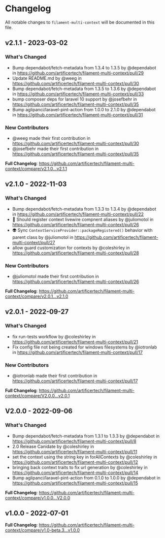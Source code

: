 # Changelog

All notable changes to `filament-multi-context` will be documented in this file.

## v2.1.1 - 2023-03-02

### What's Changed

- Bump dependabot/fetch-metadata from 1.3.4 to 1.3.5 by @dependabot in https://github.com/artificertech/filament-multi-context/pull/29
- Update README.md by @weeg in https://github.com/artificertech/filament-multi-context/pull/30
- Bump dependabot/fetch-metadata from 1.3.5 to 1.3.6 by @dependabot in https://github.com/artificertech/filament-multi-context/pull/33
- bump composer deps for laravel 10 support by @josefbehr in https://github.com/artificertech/filament-multi-context/pull/35
- Bump aglipanci/laravel-pint-action from 1.0.0 to 2.1.0 by @dependabot in https://github.com/artificertech/filament-multi-context/pull/31

### New Contributors

- @weeg made their first contribution in https://github.com/artificertech/filament-multi-context/pull/30
- @josefbehr made their first contribution in https://github.com/artificertech/filament-multi-context/pull/35

**Full Changelog**: https://github.com/artificertech/filament-multi-context/compare/v2.1.0...v2.1.1

## v2.1.0 - 2022-11-03

### What's Changed

- Bump dependabot/fetch-metadata from 1.3.3 to 1.3.4 by @dependabot in https://github.com/artificertech/filament-multi-context/pull/22
- 🐛 Should register context livewire compnent aliases by @juliomotol in https://github.com/artificertech/filament-multi-context/pull/26
- 👽️ Sync `ContextServiceProvider::packageRegistered()` behavior with parent class by @juliomotol in https://github.com/artificertech/filament-multi-context/pull/27
- allow guard customization for contexts by @coleshirley in https://github.com/artificertech/filament-multi-context/pull/28

### New Contributors

- @juliomotol made their first contribution in https://github.com/artificertech/filament-multi-context/pull/26

**Full Changelog**: https://github.com/artificertech/filament-multi-context/compare/v2.0.1...v2.1.0

## v2.0.1 - 2022-09-27

### What's Changed

- fix run-tests workflow by @coleshirley in https://github.com/artificertech/filament-multi-context/pull/21
- Fix config file not being created for windows filesystems by @iotronlab in https://github.com/artificertech/filament-multi-context/pull/17

### New Contributors

- @iotronlab made their first contribution in https://github.com/artificertech/filament-multi-context/pull/17

**Full Changelog**: https://github.com/artificertech/filament-multi-context/compare/V2.0.0...v2.0.1

## V2.0.0 - 2022-09-06

### What's Changed

- Bump dependabot/fetch-metadata from 1.3.1 to 1.3.3 by @dependabot in https://github.com/artificertech/filament-multi-context/pull/8
- 2.0 Release Canidate by @coleshirley in https://github.com/artificertech/filament-multi-context/pull/11
- set the context using the string key in forAllContexts by @coleshirley in https://github.com/artificertech/filament-multi-context/pull/12
- bringing back context traits to fix url generation by @coleshirley in https://github.com/artificertech/filament-multi-context/pull/14
- Bump aglipanci/laravel-pint-action from 0.1.0 to 1.0.0 by @dependabot in https://github.com/artificertech/filament-multi-context/pull/15

**Full Changelog**: https://github.com/artificertech/filament-multi-context/compare/v1.0.0...V2.0.0

## v1.0.0 - 2022-07-01

**Full Changelog**: https://github.com/artificertech/filament-multi-context/compare/v1.0-beta.3...v1.0.0
